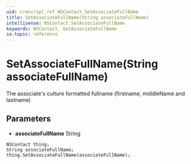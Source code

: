 ```yaml
---
uid: crmscript_ref_NSContact_SetAssociateFullName
title: SetAssociateFullName(String associateFullName)
intellisense: NSContact.SetAssociateFullName
keywords: NSContact, GetAssociateFullName
so.topic: reference
---
```


# SetAssociateFullName(String associateFullName)

The associate's culture formatted fullname (firstname, middleName and lastname)

## Parameters

* **associateFullName** String

```crmscript
NSContact thing;
String associateFullName;
thing.SetAssociateFullName(associateFullName);
```

